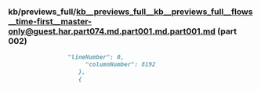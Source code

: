 ### kb/previews_full/kb__previews_full__kb__previews_full__flows__time-first__master-only@guest.har.part074.md.part001.md.part001.md (part 002)

```md
                 "lineNumber": 0,
                      "columnNumber": 8192
                    },
                    {
```

```
